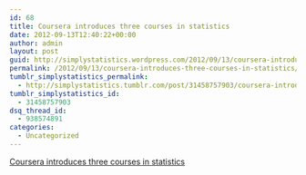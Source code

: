 ```yaml
---
id: 68
title: Coursera introduces three courses in statistics
date: 2012-09-13T12:40:22+00:00
author: admin
layout: post
guid: http://simplystatistics.wordpress.com/2012/09/13/coursera-introduces-three-courses-in-statistics
permalink: /2012/09/13/coursera-introduces-three-courses-in-statistics/
tumblr_simplystatistics_permalink:
  - http://simplystatistics.tumblr.com/post/31458757903/coursera-introduces-three-courses-in-statistics
tumblr_simplystatistics_id:
  - 31458757903
dsq_thread_id:
  - 938574891
categories:
  - Uncategorized
---
```

[Coursera introduces three courses in statistics](http://www.significancemagazine.org/details/webexclusive/2539381/Coursera-introduces-three-courses-in-statistics.html)